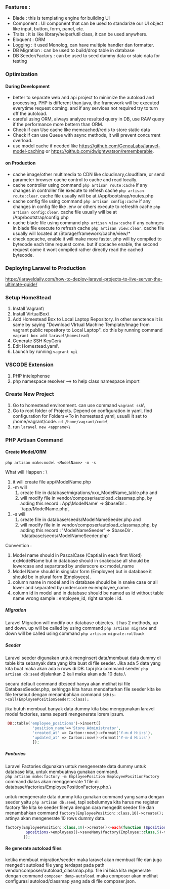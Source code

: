 ### Features : 
- Blade : this is templating engine for building UI
- Component : UI component that can be used to standarize our UI object like input, button, form, panel, etc.
- Traits : it is like library/helper/util class, it can be used anywhere.
- Eloquent : ORM 
- Logging : it used Monolog, can have multiple handler dan formatter.
- DB Migration : can be used to build/drop table in database
- DB Seeder/Factory : can be used to seed dummy data or staic data for testing


### Optimization
#### During Development 
- better to separate web and api project to minimize the autoload and processing. PHP is different than java, the framework will be executed everytime request coming. and if any services not required try to turn off the autoload.
- careful using ORM, always analyze resulted query in DB, use RAW query if the performance more bettern than ORM.
- Check if can Use cache like memcached/redis to store static data
- Check if can use Queue with async methods, it will prevent concurrent overload.
- use model cache if needed like https://github.com/GeneaLabs/laravel-model-caching or https://github.com/dwightwatson/rememberable.


#### on Production
- cache image/other multimedia to CDN like cloudinary,cloudflare, or send parameter browser cache control to cache and read locally.
- cache controller using command `php artisan route:cache` if any changes in controller file execute to refresh cache `php artisan route:clear`. cache file usually will be at /App/bootstrap/routes.php
- cache config file using command `php artisan config:cache` if any changes in config file like .env or others execute to refreshh cache `php artisan config:clear`. cache file usually will be at /App/bootstrap/config.php
- cache blade file using command `php artisan view:cache` if any cahnges in blade file execute to refresh cache `php artisan view:clear`. cache file usually will located at /Storage/framework/cache/view/*
- check opcache, enable it will make more faster. php will by compiled to bytecode each time request come. but if opcache enable, the second request come it wont compiled rather directly read the cached bytecode.


### Deploying Laravel to Production
https://laraveldaily.com/how-to-deploy-laravel-projects-to-live-server-the-ultimate-guide/


### Setup HomeStead
1. Install Vagrant\
2. Install VirtualBox\
3. Add Homestead Box to Local Laptop Repository. In other senctence it is same by saying "Download VIrtual Machine Template/Image from vagrant public repository to Local Laptop". do this by running command `vagrant box add laravel\homestead`\
4. Generate SSH KeyGen\
5. Edit Homestead.yaml\
6. Launch by running `vagrant up`\

### VSCODE Extension
1. PHP intelephense
2. php namespace resolver --> to help class namespace import


### Create New Project
1. Go to homestead environment. can use command `vagrant ssh`\
2. Go to root folder of Projects. Depend on configuration in yaml, find configuration for Folders->To in homestead.yaml, usualli it set to /home/vagrant/code. `cd /home/vagrant/code`\
3. run `laravel new <appname>`\


### PHP Artisan Command
#### Create Model/ORM
`php artisan make:model <ModelName> -m -s` 

What will Happen : \
1. it will create file app/ModelName.php
2. -m will 
    1. create file in database/migrations/xxx_ModelName_table.php and 
    2. will modify file in vendor/composer/autoload_classmap.php, by adding this record : App\\ModelName' => $baseDir . '/app/ModelName.php',
3. -s will 
    1. create file in database/seeds/ModelNameSeeder.php and 
    2. will modify file in in vendor/composer/autoload_classmap.php, by adding this record : 'ModelNameSeeder' => $baseDir . '/database/seeds/ModelNameSeeder.php'

Convention : 
1. Model name should in PascalCase (Captial in each first Word) ex:ModelName but in database should in snakecase all should be lowercase and separtated by underscore ex: model_name
2. Model Name should in singlular form (Employee) but in database it should be in plural form (Employees).
3. column name in model and in database should be in snake case or all lower and separated by underscore ex:employee_name.
4. column id in model and in database should be named as id without table name wrong sample : employee_id, right sample : id.

##### Migration
Laravel Migration will modify our database objectes. it has 2 methods, up and down. up will be called by using command `php artisan migrate` and down will be called using command `php artisan migrate:rollback`

##### Seeder
Laravel seeder digunakan untuk menginsert data/membuat data dummy di table kita sebanyak data yang kita buat di file seeder. Jika ada 5 data yang kita buat maka akan ada 5 rows di DB. tapi jika command seeder `php artisan db:seed` dijalankan 2 kali maka akan ada 10 data.\

secara default command db:seed hanya akan melihat isi file DatabaseSeeder.php, sehingga kita harus mendaftarkan file seeder kita ke file tersebut dengan menambahkan command `$this->call(EmployeePositionSeeder::class);`

jika butuh membuat banyak data dummy kita bisa menggunakan laravel model factories, sama seperti mengenerate lorem ipsum.

```php
 DB::table('employee_positions')->insert([
            'position_name'=>'Store Administrator',
            'created_at' => Carbon::now()->format('Y-m-d H:i:s'),
            'updated_at' => Carbon::now()->format('Y-m-d H:i:s')
            ]);
```

##### Factories
Laravel Factories digunakan untuk mengenerate data dummy untuk database kita, untuk membuatnya gunakan command. \
`php artisan make:factory -m EmployeePosition EmployeePositionFactory`
command diatas akan menggenerate 1 file di database/factories/EmployeePositionFactory.php.\

untuk mengenerate data dummy kita gunakan command yang sama dengan seeder yaitu `php artisan db;seed`, tapi sebelumnya kita harus me register factory file kita ke seeder filenya dengan cara mengedit seeder file dan menambahkan command `factory(EmployeePosition::class,10)->create();` artinya akan mengenerate 10 rows dummy data.

```php
factory(EmployeePosition::class,10)->create()->each(function ($positions){
         $positions->employees()->saveMany(factory(Employee::class,5)->make());
        });
```

#### Re generate autoload files
ketika membuat migration/seeder maka laravel akan membuat file dan juga mengedit autoload file yang terdapat pada path vendor/composer/autoload_classmap.php. file ini bisa kita regenerate dengan command `composer dump-autoload`. maka composer akan melihat configurasi autoload/classmap yang ada di file composer.json. 